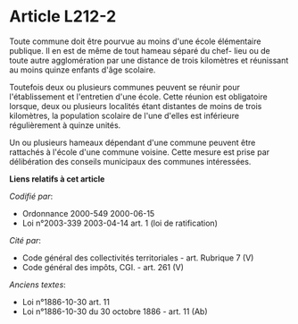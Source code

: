 # Article L212-2

Toute commune doit être pourvue au moins d'une école élémentaire publique. Il en est de même de tout hameau séparé du chef-
lieu ou de toute autre agglomération par une distance de trois kilomètres et réunissant au moins quinze enfants d'âge
scolaire.

Toutefois deux ou plusieurs communes peuvent se réunir pour l'établissement et l'entretien d'une école. Cette réunion est
obligatoire lorsque, deux ou plusieurs localités étant distantes de moins de trois kilomètres, la population scolaire de
l'une d'elles est inférieure régulièrement à quinze unités.

Un ou plusieurs hameaux dépendant d'une commune peuvent être rattachés à l'école d'une commune voisine. Cette mesure est
prise par délibération des conseils municipaux des communes intéressées.

**Liens relatifs à cet article**

_Codifié par_:

  - Ordonnance 2000-549 2000-06-15
  - Loi n°2003-339 2003-04-14 art. 1 (loi de ratification)

_Cité par_:

  - Code général des collectivités territoriales - art. Rubrique 7 (V)
  - Code général des impôts, CGI. - art. 261 (V)

_Anciens textes_:

  - Loi n°1886-10-30 art. 11
  - Loi n°1886-10-30 du 30 octobre 1886 - art. 11 (Ab)

